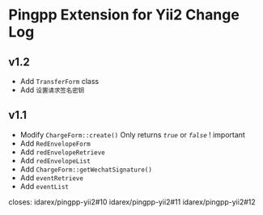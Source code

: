 Pingpp Extension for Yii2 Change Log
=================

v1.2
--------------------

- Add `TransferForm` class
- Add `设置请求签名密钥`

v1.1
--------------------

- Modify `ChargeForm::create()` Only returns *`true`* or *`false`* ! important
- Add `RedEnvelopeForm`
- Add `redEnvelopeRetrieve`
- Add `redEnvelopeList`
- Add `ChargeForm::getWechatSignature()`
- Add `eventRetrieve`
- Add `eventList`

closes: idarex/pingpp-yii2#10 idarex/pingpp-yii2#11 idarex/pingpp-yii2#12
